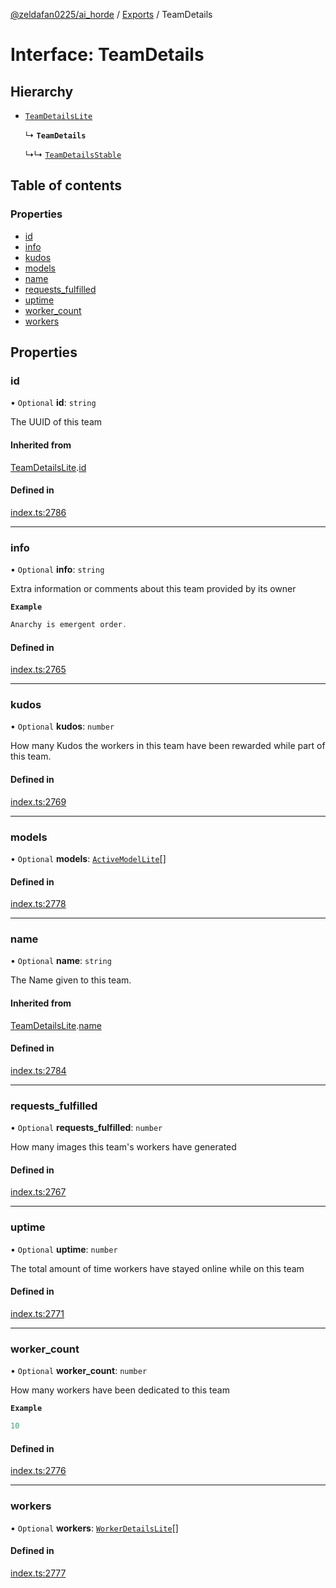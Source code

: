 [@zeldafan0225/ai_horde](../README.md) / [Exports](../modules.md) / TeamDetails

# Interface: TeamDetails

## Hierarchy

- [`TeamDetailsLite`](TeamDetailsLite.md)

  ↳ **`TeamDetails`**

  ↳↳ [`TeamDetailsStable`](TeamDetailsStable.md)

## Table of contents

### Properties

- [id](TeamDetails.md#id)
- [info](TeamDetails.md#info)
- [kudos](TeamDetails.md#kudos)
- [models](TeamDetails.md#models)
- [name](TeamDetails.md#name)
- [requests\_fulfilled](TeamDetails.md#requests_fulfilled)
- [uptime](TeamDetails.md#uptime)
- [worker\_count](TeamDetails.md#worker_count)
- [workers](TeamDetails.md#workers)

## Properties

### id

• `Optional` **id**: `string`

The UUID of this team

#### Inherited from

[TeamDetailsLite](TeamDetailsLite.md).[id](TeamDetailsLite.md#id)

#### Defined in

[index.ts:2786](https://github.com/ZeldaFan0225/ai_horde/blob/ca96654/index.ts#L2786)

___

### info

• `Optional` **info**: `string`

Extra information or comments about this team provided by its owner

**`Example`**

```ts
Anarchy is emergent order.
```

#### Defined in

[index.ts:2765](https://github.com/ZeldaFan0225/ai_horde/blob/ca96654/index.ts#L2765)

___

### kudos

• `Optional` **kudos**: `number`

How many Kudos the workers in this team have been rewarded while part of this team.

#### Defined in

[index.ts:2769](https://github.com/ZeldaFan0225/ai_horde/blob/ca96654/index.ts#L2769)

___

### models

• `Optional` **models**: [`ActiveModelLite`](ActiveModelLite.md)[]

#### Defined in

[index.ts:2778](https://github.com/ZeldaFan0225/ai_horde/blob/ca96654/index.ts#L2778)

___

### name

• `Optional` **name**: `string`

The Name given to this team.

#### Inherited from

[TeamDetailsLite](TeamDetailsLite.md).[name](TeamDetailsLite.md#name)

#### Defined in

[index.ts:2784](https://github.com/ZeldaFan0225/ai_horde/blob/ca96654/index.ts#L2784)

___

### requests\_fulfilled

• `Optional` **requests\_fulfilled**: `number`

How many images this team's workers have generated

#### Defined in

[index.ts:2767](https://github.com/ZeldaFan0225/ai_horde/blob/ca96654/index.ts#L2767)

___

### uptime

• `Optional` **uptime**: `number`

The total amount of time workers have stayed online while on this team

#### Defined in

[index.ts:2771](https://github.com/ZeldaFan0225/ai_horde/blob/ca96654/index.ts#L2771)

___

### worker\_count

• `Optional` **worker\_count**: `number`

How many workers have been dedicated to this team

**`Example`**

```ts
10
```

#### Defined in

[index.ts:2776](https://github.com/ZeldaFan0225/ai_horde/blob/ca96654/index.ts#L2776)

___

### workers

• `Optional` **workers**: [`WorkerDetailsLite`](WorkerDetailsLite.md)[]

#### Defined in

[index.ts:2777](https://github.com/ZeldaFan0225/ai_horde/blob/ca96654/index.ts#L2777)

